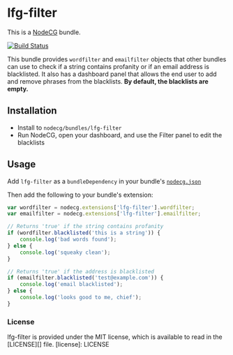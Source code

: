 # lfg-filter
This is a [NodeCG](http://github.com/nodecg/nodecg) bundle.

[![Build Status](https://travis-ci.org/SupportClass/lfg-filter.svg?branch=modals-wip)](https://travis-ci.org/SupportClass/lfg-filter)

This bundle provides `wordfilter` and `emailfilter` objects that other bundles can use to check if a string contains profanity or if an email address is blacklisted.
It also has a dashboard panel that allows the end user to add and remove phrases from the blacklists. **By default, the blacklists are empty.**

## Installation
- Install to `nodecg/bundles/lfg-filter`
- Run NodeCG, open your dashboard, and use the Filter panel to edit the blacklists

## Usage
Add `lfg-filter` as a `bundleDependency` in your bundle's [`nodecg.json`](https://github.com/nodecg/nodecg/wiki/nodecg.json)

Then add the following to your bundle's extension:
```javascript
var wordfilter = nodecg.extensions['lfg-filter'].wordfilter;
var emailfilter = nodecg.extensions['lfg-filter'].emailfilter;

// Returns 'true' if the string contains profanity
if (wordfilter.blacklisted('this is a string')) {
    console.log('bad words found');
} else {
    console.log('squeaky clean');
}

// Returns 'true' if the address is blacklisted
if (emailfilter.blacklisted('test@example.com')) {
    console.log('email blacklisted');
} else {
    console.log('looks good to me, chief');
}
```

### License
lfg-filter is provided under the MIT license, which is available to read in the [LICENSE][] file.
[license]: LICENSE
